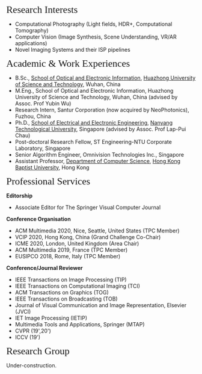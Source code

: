 <p><span style="font-family:georgia,serif;"><span style="font-size:26px;">Research Interests</span></span></p>

- Computational Photography (Light fields, HDR+, Computational Tomography)
- Computer Vision (Image Synthesis, Scene Understanding, VR/AR applications)
- Novel Imaging Systems and their ISP pipelines

<p><span style="font-family:georgia,serif;"><span style="font-size:26px;">Academic & Work Experiences</span></span></p>

- B.Sc., [School of Optical and Electronic Information](http://oei.hust.edu.cn/), [Huazhong University of Science and Technology](http://www.hust.edu.cn/), Wuhan, China
- M.Eng., School of Optical and Electronic Information, Huazhong University of Science and Technology, Wuhan, China (advised by Assoc. Prof Yubin Wu)
- Research Intern, Santur Corporation (now acquired by NeoPhotonics), Fuzhou, China
- Ph.D., [School of Electrical and Electronic Engineering](http://www.eee.ntu.edu.sg/), [Nanyang Technological University](http://www.eee.ntu.edu.sg/), Singapore (advised by Assoc. Prof Lap-Pui Chau)
- Post-doctoral Research Fellow, ST Engineering-NTU Corporate Laboratory, Singapore
- Senior Algorithm Engineer, Omnivision Technologies Inc., Singapore
- Assistant Professor, [Department of Computer Science](https://www.comp.hkbu.edu.hk/), [Hong Kong Baptist University](https://www.hkbu.edu.hk/), Hong Kong

<p><span style="font-family: georgia, serif; font-size: 26px;">Professional Services</span></p>

**Editorship**
- Associate Editor for The Springer Visual Computer Journal

**Conference Organisation**
- ACM Multimedia 2020, Nice, Seattle, United States (TPC Member)
- VCIP 2020, Hong Kong, China (Grand Challenge Co-Chair)
- ICME 2020, London, United Kingdom (Area Chair)
- ACM Multimedia 2019, France (TPC Member)
- EUSIPCO 2018, Rome, Italy (TPC Member)

**Conference/Journal Reviewer**
- IEEE Transactions on Image Processing (TIP)
- IEEE Transactions on Computational Imaging (TCI)
- ACM Transactions on Graphics (TOG)
- IEEE Transactions on Broadcasting (TOB)
- Journal of Visual Communication and Image Representation, Elsevier (JVCI)
- IET Image Processing (IETIP)
- Multimedia Tools and Applications, Springer (MTAP)
- CVPR (19',20')
- ICCV (19')

<p><span style="font-family: georgia, serif; font-size: 26px;">Research Group</span></p>
Under-construction.
